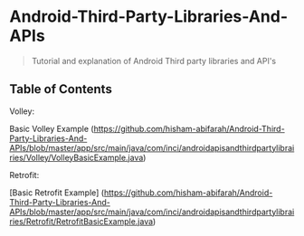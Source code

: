 # Android-Third-Party-Libraries-And-APIs

> Tutorial and explanation of Android Third party libraries and API's

## Table of Contents
  Volley:

   Basic Volley Example (https://github.com/hisham-abifarah/Android-Third-Party-Libraries-And-APIs/blob/master/app/src/main/java/com/inci/androidapisandthirdpartylibrairies/Volley/VolleyBasicExample.java)

  Retrofit:
  
  [Basic Retrofit Example] (https://github.com/hisham-abifarah/Android-Third-Party-Libraries-And-APIs/blob/master/app/src/main/java/com/inci/androidapisandthirdpartylibrairies/Retrofit/RetrofitBasicExample.java)
  
  

